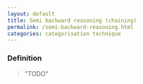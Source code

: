 ```yaml
---
layout: default
title: Semi backward reasoning (chaining)
permalink: /semi-backward-reasoning.html
categories: categorisation technique
---
```


### Definition

> "TODO"
